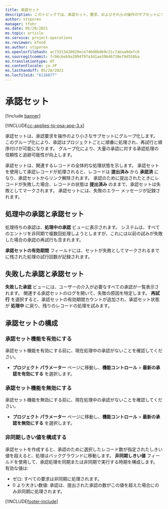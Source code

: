 ```yaml
---
title: 承認セット
description: このトピックでは、承認セット、要求、およびそれらの操作のサブセットについて説明します。
author: stsporen
manager: tfehr
ms.date: 05/28/2021
ms.topic: article
ms.service: project-operations
ms.reviewer: kfend
ms.author: stsporen
ms.openlocfilehash: ac73313420029ece740d0bdb9c21c7abaa9defc6
ms.sourcegitcommit: fc96c6eb9a2094f9fa3d1ae39646730ef9d558ba
ms.translationtype: HT
ms.contentlocale: ja-JP
ms.lasthandoff: 05/28/2021
ms.locfileid: "6116877"
---
```

# <a name="approval-sets"></a>承認セット

[!include [banner](../includes/psa-now-project-operations.md)]

[!INCLUDE[cc-applies-to-psa-app-3.x](../includes/cc-applies-to-psa-app-3x.md)]

承認セットは、承認要求を操作のより小さなサブセットにグループ化します。 このグループ化により、承認はプロジェクトごとに順番に処理され、再試行と順序付けが可能になります。 グループ化により、大量の承認に対する承認処理の信頼性と追跡可能性が向上します。

承認セットは、関連するレコードの全体的な処理状態を示します。 承認セットを使用して承認レコードが処理されると、レコードは **提出済み** から **承認済** になり、承認セットからリンク解除されます。 承認のために提出されたときにレコードが失敗した場合、レコードの状態は **提出済み** のままで、承認セットは失敗としてマークされます。 承認セットには、失敗のエラー メッセージが記録されます。

## <a name="processing-approvals-and-approval-sets"></a>処理中の承認と承認セット
処理待ちの承認は、**処理中の承認** ビューに表示されます。 システムは、すべてのエントリを非同期で複数回処理しようとしますが、これには以前の試みが失敗した場合の承認の再試行も含まれます。

**承認セットの有効期間** フィールドには、セットが失敗としてマークされるまでに残された処理の試行回数が記録されます。

## <a name="failed-approvals-and-approval-sets"></a>失敗した承認と承認セット
**失敗した承認** ビューには、ユーザーの介入が必要なすべての承認が一覧表示されます。 関連する承認セットのログを開いて、失敗の原因を特定します。
**再試行** を選択すると、承認セットの有効期間カウントが追加され、承認セット状態が **処理中** に戻り、残りのレコードの処理を試みます。

## <a name="configure-approval-sets"></a>承認セットの構成

###  <a name="enable-the-approval-sets-feature"></a>承認セット機能を有効にする
承認セット機能を有効にする前に、現在処理中の承認がないことを確認してください。

- **プロジェクト パラメーター** ページに移動し、**機能コントロール** > **最新の承認を有効にする** を選択します。

### <a name="turn-off-the-approval-sets-feature"></a>承認セット機能を無効にする
承認セット機能を無効にする前に、現在処理中の承認がないことを確認してください。

- **プロジェクト パラメーター** ページに移動し、**機能コントロール** > **最新の承認を無効にする** を選択します。

### <a name="configuring-the-asynchronous-threshold"></a>非同期しきい値を構成する 
承認セットを作成すると、承認のために選択したレコード数が指定されたしきい値を超えると、処理はバックグラウンドに移動します。 **非同期しきい値** フィールドを使用して、承認処理を同期または非同期で実行する時期を構成します。
有効な値は:

  - ゼロ: すべての要求は非同期に処理されます。 
  - 0 より大きい数値: 承認は、提出された承認の数がこの値を超えた場合にのみ非同期に処理されます。

[!INCLUDE[footer-include](../includes/footer-banner.md)]
